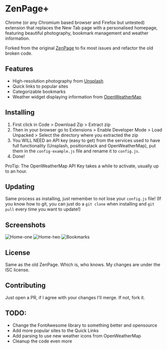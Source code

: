 # ZenPage+
Chrome (or any Chromium based browser and Firefox but untested) extension that replaces the New Tab page with a personalised homepage, featuring beautiful photography, bookmark management and weather information.

Forked from the original [ZenPage](https://github.com/jack-doyle/zenpage) to fix most issues and refactor the old broken code.

## Features
* High-resolution photography from [Unsplash](https://unsplash.com)
* Quick links to popular sites
* Categorizable bookmarks
* Weather widget displaying information from [OpenWeatherMap](https://openweathermap.org/)

## Installing
1. First click in Code > Download Zip > Extract zip  
2. Then in your browser go to Extensions > Enable Developer Mode > Load Unpacked > Select the directory where you extracted the zip  
3. You WILL NEED an API key (easy to get) from the services used to have full functionality (Unsplash, positionstack and OpenWeatherMap), put them in the `config-example.js` file and rename it to `config.js`.  
4. Done!  
  
ProTip: The OpenWeatherMap API Key takes a while to activate, usually up to an hour.  

## Updating

Same process as installing, just remember to not lose your `config.js` file! (If you know how to git, you can just do a `git clone` when installing and `git pull` every time you want to update!)

## Screenshots
![Home-one](/screenshots/valley.png?raw=true)
![Home-two](/screenshots/strawberries.png?raw=true)
![Bookmarks](/screenshots/bmarks.png?raw=true)

## License
Same as the old ZenPage. Which is, who knows. My changes are under the ISC license.

## Contributing
Just open a PR, if I agree with your changes I'll merge. If not, fork it.

## TODO:
- Change the FontAwesome library to something better and opensource
- Add more popular sites to the Quick Links
- Add parsing to use new weather icons from OpenWeatherMap
- Cleanup the code even more
